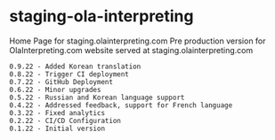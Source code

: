 # staging-ola-interpreting
Home Page for staging.olainterpreting.com
Pre production version for OlaInterpreting.com website served at staging.olainterpreting.com

```
0.9.22 - Added Korean translation
0.8.22 - Trigger CI deployment
0.7.22 - GitHub Deployment
0.6.22 - Minor upgrades
0.5.22 - Russian and Korean language support
0.4.22 - Addressed feedback, support for French language
0.3.22 - Fixed analytics
0.2.22 - CI/CD Configuration
0.1.22 - Initial version
```
